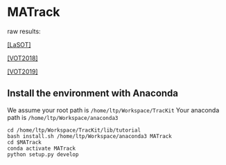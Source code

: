# MATrack

raw results:

[[LaSOT]](https://drive.google.com/file/d/14qsubE5fWh3WBjmvCXpGYVkS84d67xZE/view?usp=sharing)

[[VOT2018]](https://drive.google.com/file/d/1Sz0VKEY9qYPSQCvCRZO5MXo2a1tK0CPk/view?usp=sharing)

[[VOT2019]](https://drive.google.com/file/d/1S_FGwTlzueANeHiCrMCcc34Qsv1jXV7s/view?usp=sharing)

## Install the environment with Anaconda

We assume your root path is `/home/ltp/Workspace/TracKit`
Your anaconda path is `/home/ltp/Workspace/anaconda3`

```
cd /home/ltp/Workspace/TracKit/lib/tutorial
bash install.sh /home/ltp/Workspace/anaconda3 MATrack
cd $MATrack
conda activate MATrack
python setup.py develop
```
